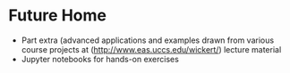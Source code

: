 # Future Home

* Part extra (advanced applications and examples drawn from various course projects at (http://www.eas.uccs.edu/wickert/) lecture material
* Jupyter notebooks for hands-on exercises

